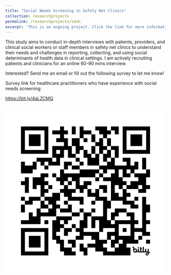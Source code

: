 ```yaml
---
title: "Social Needs Screening in Safety Net Clinics"
collection: researchprojects
permalink: /researchprojects/sdoh
excerpt: 'This is an ongoing project. Click the link for more information. If you have experience with reporting or collecting social determinants of health information in safety net clinics, I would also like to hear from you. Check out how you can participate!'
---
```

This study aims to conduct in-depth interviews with patients, providers, and clinical social workers or staff members in safety net clinics to understand their needs and challenges in reporting, collecting, and using social determinants of health data in clinical settings. I am actively recruiting patients and clinicians for an online 60-90 mins interview.

Interested? Send me an email or fill out the following survey to let me know!

Survey link for healthcare practitioners who have experience with social needs screening: 

https://bit.ly/4aLZCMQ

<br/><img src='/images/bit.ly_4aLZCMQ.png'>